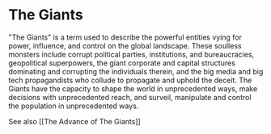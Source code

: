 # The Giants

"The Giants" is a term used to describe the powerful entities vying for power, influence, and control on the global landscape. These soulless monsters include corrupt political parties, institutions, and bureaucracies, geopolitical superpowers, the giant corporate and capital structures dominating and corrupting the individuals therein, and the big media and big tech propagandists who collude to propagate and uphold the deceit. The Giants have the capacity to shape the world in unprecedented ways, make decisions with unprecedented reach, and surveil, manipulate and control the population in unprecedented ways. 

See also [[The Advance of The Giants]] 
